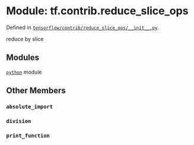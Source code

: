 <div itemscope itemtype="http://developers.google.com/ReferenceObject">
<meta itemprop="name" content="tf.contrib.reduce_slice_ops" />
<meta itemprop="path" content="Stable" />
<meta itemprop="property" content="absolute_import"/>
<meta itemprop="property" content="division"/>
<meta itemprop="property" content="print_function"/>
</div>

# Module: tf.contrib.reduce_slice_ops



Defined in [`tensorflow/contrib/reduce_slice_ops/__init__.py`](/code/stable/tensorflow/contrib/reduce_slice_ops/__init__.py).

reduce by slice


## Modules

[`python`](../../tf/contrib/reduce_slice_ops/python.md) module

## Other Members

<h3 id="absolute_import"><code>absolute_import</code></h3>

<h3 id="division"><code>division</code></h3>

<h3 id="print_function"><code>print_function</code></h3>

